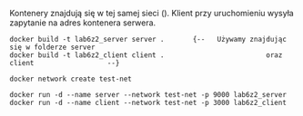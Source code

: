 Kontenery znajdują się w tej samej sieci (). Klient przy uruchomieniu wysyła zapytanie na adres kontenera serwera. 

```
docker build -t lab6z2_server server .       {--   Używamy znajdując się w folderze server
docker build -t lab6z2_client client .                         oraz client                  --}

docker network create test-net

docker run -d --name server --network test-net -p 9000 lab6z2_server
docker run -d --name client --network test-net -p 3000 lab6z2_client
```
